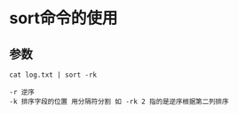 # sort命令的使用

## 参数

```shell
cat log.txt | sort -rk 
```
    -r 逆序
    -k 排序字段的位置 用分隔符分割 如 -rk 2 指的是逆序根据第二列排序


